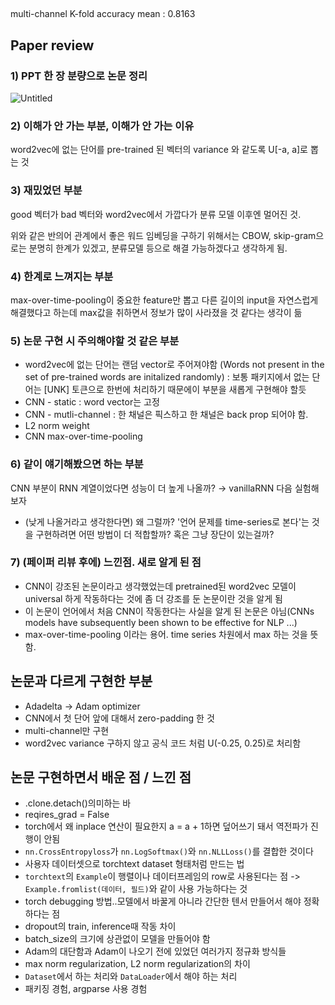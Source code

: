 ## 
multi-channel K-fold accuracy mean : 0.8163


## Paper review

### 1) PPT 한 장 분량으로 논문 정리
![Untitled](https://user-images.githubusercontent.com/46675408/105627460-706aca80-5e7a-11eb-96e8-187b3faac601.png)


### 2) 이해가 안 가는 부분, 이해가 안 가는 이유

word2vec에 없는 단어를 pre-trained 된 벡터의 variance 와 같도록 U[-a, a]로 뽑는 것

### 3) 재밌었던 부분

good 벡터가 bad 벡터와 word2vec에서 가깝다가 분류 모델 이후엔 멀어진 것.

위와 같은 반의어 관계에서 좋은 워드 임베딩을 구하기 위해서는 CBOW, skip-gram으로는 분명히 한계가 있겠고, 분류모델 등으로 해결 가능하겠다고 생각하게 됨.

### 4) 한계로 느껴지는 부분

max-over-time-pooling이 중요한 feature만 뽑고 다른 길이의 input을 자연스럽게 해결했다고 하는데 max값을 취하면서 정보가 많이 사라졌을 것 같다는 생각이 듦 

### 5) 논문 구현 시 주의해야할 것 같은 부분

- word2vec에 없는 단어는 랜덤 vector로 주어져야함 (Words not present in the set of pre-trained words are initalized randomly) : 보통 패키지에서 없는 단어는 [UNK] 토큰으로 한번에 처리하기 때문에이 부분을 새롭게 구현해야 할듯
- CNN - static : word vector는 고정 
- CNN - mutli-channel : 한 채널은 픽스하고 한 채널은 back prop 되어야 함. 
- L2 norm weight
- CNN max-over-time-pooling

### 6) 같이 얘기해봤으면 하는 부분

CNN 부분이 RNN 계열이었다면 성능이 더 높게 나올까? → vanillaRNN 다음 실험해보자  

- (낮게 나올거라고 생각한다면) 왜 그럴까? '언어 문제를 time-series로 본다'는 것을 구현하려면 어떤 방법이 더 적합할까? 혹은 그냥 장단이 있는걸까?

### 7) (페이퍼 리뷰 후에) 느낀점. 새로 알게 된 점

- CNN이 강조된 논문이라고 생각했었는데 pretrained된 word2vec 모델이 universal 하게 작동하다는 것에 좀 더 강조를 둔 논문이란 것을 알게 됨
- 이 논문이 언어에서 처음 CNN이 작동한다는 사실을 알게 된 논문은 아님(CNNs models have subsequently been shown to be effective for NLP ...)
- max-over-time-pooling 이라는 용어. time series 차원에서 max 하는 것을 뜻함.

## 논문과 다르게 구현한 부분
- Adadelta -> Adam optimizer 
- CNN에서 첫 단어 앞에 대해서 zero-padding 한 것
- multi-channel만 구현
- word2vec variance 구하지 않고 공식 코드 처럼 U(-0.25, 0.25)로 처리함

## 논문 구현하면서 배운 점 / 느낀 점
- .clone.detach()의미하는 바
- reqires_grad = False 
- torch에서 왜 inplace 연산이 필요한지 a = a + 1하면 덮어쓰기 돼서 역전파가 진행이 안됨
- `nn.CrossEntropyloss`가 `nn.LogSoftmax()`와 `nn.NLLLoss()`를 결합한 것이다
- 사용자 데이터셋으로 torchtext dataset 형태처럼 만드는 법
- `torchtext`의 `Example`이 행렬이나 데이터프레임의 row로 사용된다는 점 -> `Example.fromlist(데이터, 필드)`와 같이 사용 가능하다는 것
- torch debugging 방법..모델에서 바꿀게 아니라 간단한 텐서 만들어서 해야 정확하다는 점
- dropout의 train, inference때 작동 차이 
- batch_size의 크기에 상관없이 모델을 만들어야 함
- Adam의 대단함과 Adam이 나오기 전에 있었던 여러가지 정규화 방식들
- max norm regularization, L2 norm regularization의 차이
- `Dataset`에서 하는 처리와 `DataLoader`에서 해야 하는 처리 
- 패키징 경험, argparse 사용 경험
 
